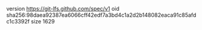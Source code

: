 version https://git-lfs.github.com/spec/v1
oid sha256:98daea92387ea6066cff42edf7a3bd4c1a2d2b148082eaca91c85afdc1c3392f
size 1629
